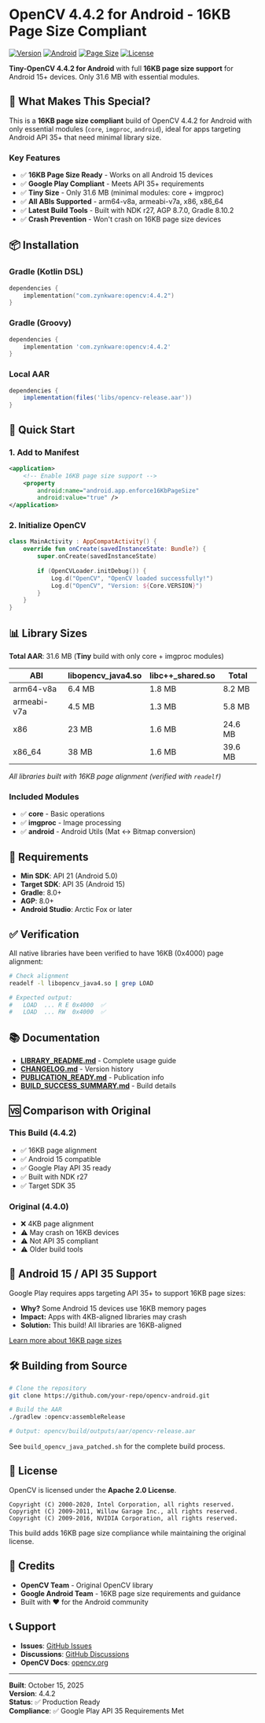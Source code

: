 # OpenCV 4.4.2 for Android - 16KB Page Size Compliant

[![Version](https://img.shields.io/badge/version-4.4.2-blue.svg)](https://github.com/opencv/opencv)
[![Android](https://img.shields.io/badge/Android-API%2021+-green.svg)](https://developer.android.com)
[![Page Size](https://img.shields.io/badge/Page%20Size-16KB%20Ready-brightgreen.svg)](https://developer.android.com/guide/practices/page-sizes)
[![License](https://img.shields.io/badge/License-Apache%202.0-blue.svg)](https://opensource.org/licenses/Apache-2.0)

**Tiny-OpenCV 4.4.2 for Android** with full **16KB page size support** for Android 15+ devices. Only 31.6 MB with essential modules.

## 🎯 What Makes This Special?

This is a **16KB page size compliant** build of OpenCV 4.4.2 for Android with only essential modules (`core`, `imgproc`, `android`), ideal for apps targeting Android API 35+ that need minimal library size.

### Key Features

- ✅ **16KB Page Size Ready** - Works on all Android 15 devices
- ✅ **Google Play Compliant** - Meets API 35+ requirements  
- ✅ **Tiny Size** - Only 31.6 MB (minimal modules: core + imgproc)
- ✅ **All ABIs Supported** - arm64-v8a, armeabi-v7a, x86, x86_64
- ✅ **Latest Build Tools** - Built with NDK r27, AGP 8.7.0, Gradle 8.10.2
- ✅ **Crash Prevention** - Won't crash on 16KB page size devices

## 📦 Installation

### Gradle (Kotlin DSL)
```kotlin
dependencies {
    implementation("com.zynkware:opencv:4.4.2")
}
```

### Gradle (Groovy)
```groovy
dependencies {
    implementation 'com.zynkware:opencv:4.4.2'
}
```

### Local AAR
```groovy
dependencies {
    implementation(files('libs/opencv-release.aar'))
}
```

## 🚀 Quick Start

### 1. Add to Manifest
```xml
<application>
    <!-- Enable 16KB page size support -->
    <property
        android:name="android.app.enforce16KbPageSize"
        android:value="true" />
</application>
```

### 2. Initialize OpenCV
```kotlin
class MainActivity : AppCompatActivity() {
    override fun onCreate(savedInstanceState: Bundle?) {
        super.onCreate(savedInstanceState)
        
        if (OpenCVLoader.initDebug()) {
            Log.d("OpenCV", "OpenCV loaded successfully!")
            Log.d("OpenCV", "Version: ${Core.VERSION}")
        }
    }
}
```

## 📊 Library Sizes

**Total AAR**: 31.6 MB (**Tiny** build with only core + imgproc modules)

| ABI           | libopencv_java4.so | libc++_shared.so | Total   |
|---------------|-------------------|------------------|---------|
| arm64-v8a     | 6.4 MB            | 1.8 MB           | 8.2 MB  |
| armeabi-v7a   | 4.5 MB            | 1.3 MB           | 5.8 MB  |
| x86           | 23 MB             | 1.6 MB           | 24.6 MB |
| x86_64        | 38 MB             | 1.6 MB           | 39.6 MB |

*All libraries built with 16KB page alignment (verified with `readelf`)*

### Included Modules
- ✅ **core** - Basic operations
- ✅ **imgproc** - Image processing
- ✅ **android** - Android Utils (Mat ↔ Bitmap conversion)

## 🔧 Requirements

- **Min SDK**: API 21 (Android 5.0)
- **Target SDK**: API 35 (Android 15)
- **Gradle**: 8.0+
- **AGP**: 8.0+
- **Android Studio**: Arctic Fox or later

## ✅ Verification

All native libraries have been verified to have 16KB (0x4000) page alignment:

```bash
# Check alignment
readelf -l libopencv_java4.so | grep LOAD

# Expected output:
#   LOAD  ... R E 0x4000  ✅
#   LOAD  ... RW  0x4000  ✅
```

## 📚 Documentation

- **[LIBRARY_README.md](LIBRARY_README.md)** - Complete usage guide
- **[CHANGELOG.md](CHANGELOG.md)** - Version history
- **[PUBLICATION_READY.md](PUBLICATION_READY.md)** - Publication info
- **[BUILD_SUCCESS_SUMMARY.md](BUILD_SUCCESS_SUMMARY.md)** - Build details

## 🆚 Comparison with Original

### This Build (4.4.2)
- ✅ 16KB page alignment
- ✅ Android 15 compatible
- ✅ Google Play API 35 ready
- ✅ Built with NDK r27
- ✅ Target SDK 35

### Original (4.4.0)
- ❌ 4KB page alignment
- ⚠️ May crash on 16KB devices
- ⚠️ Not API 35 compliant
- ⚠️ Older build tools

## 📱 Android 15 / API 35 Support

Google Play requires apps targeting API 35+ to support 16KB page sizes:

- **Why?** Some Android 15 devices use 16KB memory pages
- **Impact:** Apps with 4KB-aligned libraries may crash
- **Solution:** This build! All libraries are 16KB-aligned

[Learn more about 16KB page sizes](https://developer.android.com/guide/practices/page-sizes)

## 🛠️ Building from Source

```bash
# Clone the repository
git clone https://github.com/your-repo/opencv-android.git

# Build the AAR
./gradlew :opencv:assembleRelease

# Output: opencv/build/outputs/aar/opencv-release.aar
```

See `build_opencv_java_patched.sh` for the complete build process.

## 📄 License

OpenCV is licensed under the **Apache 2.0 License**.

```
Copyright (C) 2000-2020, Intel Corporation, all rights reserved.
Copyright (C) 2009-2011, Willow Garage Inc., all rights reserved.
Copyright (C) 2009-2016, NVIDIA Corporation, all rights reserved.
```

This build adds 16KB page size compliance while maintaining the original license.

## 🙏 Credits

- **OpenCV Team** - Original OpenCV library
- **Google Android Team** - 16KB page size requirements and guidance
- Built with ❤️ for the Android community

## 📞 Support

- **Issues**: [GitHub Issues](https://github.com/your-repo/opencv-android/issues)
- **Discussions**: [GitHub Discussions](https://github.com/your-repo/opencv-android/discussions)
- **OpenCV Docs**: [opencv.org](https://docs.opencv.org/4.4.0/)

---

**Built**: October 15, 2025  
**Version**: 4.4.2  
**Status**: ✅ Production Ready  
**Compliance**: ✅ Google Play API 35 Requirements Met
